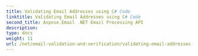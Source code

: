 ```yaml
---
title: Validating Email Addresses using C# Code
linktitle: Validating Email Addresses using C# Code
second_title: Aspose.Email .NET Email Processing API
description: 
type: docs
weight: 11
url: /net/email-validation-and-verification/validating-email-addresses-using-csharp-code/
---
```

